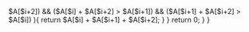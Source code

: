 <?php
class Solution {

    /**
     * @param Integer[] $A
     * @return Integer
     */
    function largestPerimeter($A) {
        rsort($A);
        $length = count($A);
        for($i = 0; $i<$length-2; $i++){
            if(  ($A[$i]   + $A[$i+1] > $A[$i+2])
              && ($A[$i]   + $A[$i+2] > $A[$i+1])
              && ($A[$i+1] + $A[$i+2] > $A[$i])
              ){
                return $A[$i] + $A[$i+1] + $A[$i+2];
            }
        }
        return 0;
    }
}
